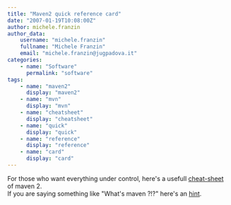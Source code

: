 ```yaml
---
title: "Maven2 quick reference card"
date: "2007-01-19T10:08:00Z"
author: michele.franzin
author_data:
    username: "michele.franzin"
    fullname: "Michele Franzin"
    email: "michele.franzin@jugpadova.it"
categories:
    - name: "Software"
      permalink: "software"
tags:
    - name: "maven2"
      display: "maven2"
    - name: "mvn"
      display: "mvn"
    - name: "cheatsheet"
      display: "cheatsheet"
    - name: "quick"
      display: "quick"
    - name: "reference"
      display: "reference"
    - name: "card"
      display: "card"
---
```


For those who want everything under control, here's a usefull
[cheat-sheet](http://maven.apache.org/guides/MavenQuickReferenceCard.pdf)
of maven 2.\
If you are saying something like "What's maven ?!?" here's an
[hint](http://maven.apache.org/).
